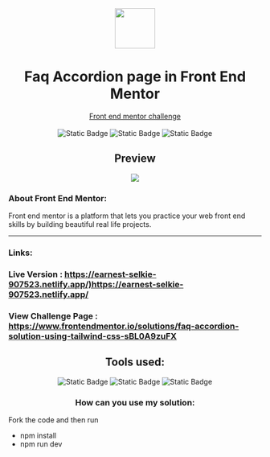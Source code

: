 <div align="center">
  <img src="https://www.frontendmentor.io/static/images/logo-mobile.svg" width="80"/>
  <h1>Faq Accordion page in Front End Mentor</h1>
 <a href="https://www.frontendmentor.io/challenges/faq-accordion-wyfFdeBwBz">Front end mentor challenge</a> <br/>
</div>

  <br/>
<!--Badges --->
<div align="center">
  
  <img alt="Static Badge" src="https://img.shields.io/badge/Profile-Ratul-48cae4?style=for-the-badge">
  <img alt="Static Badge" src="https://img.shields.io/badge/Status-Success-green?style=for-the-badge">
  <img alt="Static Badge" src="https://img.shields.io/badge/Difficulty-Newbie-0077b6?style=for-the-badge">
</div>

<!--Preview --->
<div align="center">
  <h2>Preview</h2>
  <img src="https://github.com/ratul0407/faq-accordion/assets/115800810/e2c83a8b-5ebf-4ace-8aea-f543267a7d77" />
</div>

  <h3>About Front End Mentor: </h3>
  <p>Front end mentor is a platform that lets you practice your web front end skills by building beautiful real life projects.</p>

<hr/>

  <h3>Links:</h3>
  <h3>Live Version : <a href="https://earnest-selkie-907523.netlify.app/"> https://earnest-selkie-907523.netlify.app/)https://earnest-selkie-907523.netlify.app/</a></h3>
  <h3>View Challenge Page : <a href="https://www.frontendmentor.io/solutions/faq-accordion-solution-using-tailwind-css-sBL0A9zuFX">https://www.frontendmentor.io/solutions/faq-accordion-solution-using-tailwind-css-sBL0A9zuFX</a></h3>
 
<h2 align="center">Tools used: </h2>
<div align="center">
<img alt="Static Badge" src="https://img.shields.io/badge/html-%23E34F26?style=for-the-badge&logo=HTML5&logoColor=white">
 <img alt="Static Badge" src="https://img.shields.io/badge/tailwind-00b4d8?style=for-the-badge&logo=tailwindcss&logoColor=white&labelColor=8ecae6">  <img alt="Static Badge" src="https://img.shields.io/badge/Javascript-%23F7DF1E?style=for-the-badge&logo=javascript&logoColor=black">
</div>

<h3 align="center">How can you use my solution:</h3>
<p>Fork the code and then run</p>
<ul>
  <li>npm install</li>
  <li>npm run dev</li>
</ul>
